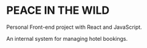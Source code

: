 # PEACE IN THE WILD

Personal Front-end project with React and JavaScript.

An internal system for managing hotel bookings.

